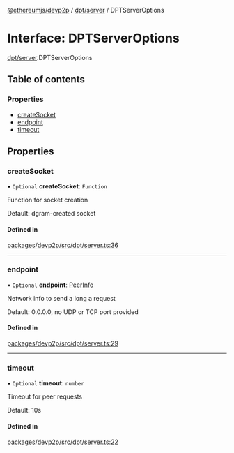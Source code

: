 [@ethereumjs/devp2p](../README.md) / [dpt/server](../modules/dpt_server.md) / DPTServerOptions

# Interface: DPTServerOptions

[dpt/server](../modules/dpt_server.md).DPTServerOptions

## Table of contents

### Properties

- [createSocket](dpt_server.dptserveroptions.md#createsocket)
- [endpoint](dpt_server.dptserveroptions.md#endpoint)
- [timeout](dpt_server.dptserveroptions.md#timeout)

## Properties

### createSocket

• `Optional` **createSocket**: `Function`

Function for socket creation

Default: dgram-created socket

#### Defined in

[packages/devp2p/src/dpt/server.ts:36](https://github.com/ethereumjs/ethereumjs-monorepo/blob/master/packages/devp2p/src/dpt/server.ts#L36)

---

### endpoint

• `Optional` **endpoint**: [PeerInfo](dpt_dpt.peerinfo.md)

Network info to send a long a request

Default: 0.0.0.0, no UDP or TCP port provided

#### Defined in

[packages/devp2p/src/dpt/server.ts:29](https://github.com/ethereumjs/ethereumjs-monorepo/blob/master/packages/devp2p/src/dpt/server.ts#L29)

---

### timeout

• `Optional` **timeout**: `number`

Timeout for peer requests

Default: 10s

#### Defined in

[packages/devp2p/src/dpt/server.ts:22](https://github.com/ethereumjs/ethereumjs-monorepo/blob/master/packages/devp2p/src/dpt/server.ts#L22)
